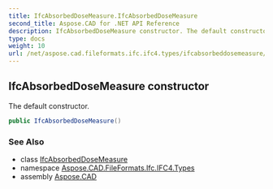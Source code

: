 ```yaml
---
title: IfcAbsorbedDoseMeasure.IfcAbsorbedDoseMeasure
second_title: Aspose.CAD for .NET API Reference
description: IfcAbsorbedDoseMeasure constructor. The default constructor
type: docs
weight: 10
url: /net/aspose.cad.fileformats.ifc.ifc4.types/ifcabsorbeddosemeasure/ifcabsorbeddosemeasure/
---
```

## IfcAbsorbedDoseMeasure constructor

The default constructor.

```csharp
public IfcAbsorbedDoseMeasure()
```

### See Also

* class [IfcAbsorbedDoseMeasure](../)
* namespace [Aspose.CAD.FileFormats.Ifc.IFC4.Types](../../ifcabsorbeddosemeasure/)
* assembly [Aspose.CAD](../../../)


